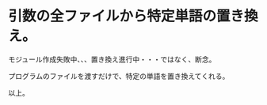 # 引数の全ファイルから特定単語の置き換え。

モジュール作成失敗中、、、置き換え進行中・・・ではなく、断念。  

プログラムのファイルを渡すだけで、特定の単語を置き換えてくれる。  




以上。
<!-- vim: set ts=4 sts=4 sw=4 tw=0 ff=unix fenc=utf-8 ft=markdown expandtab: -->
